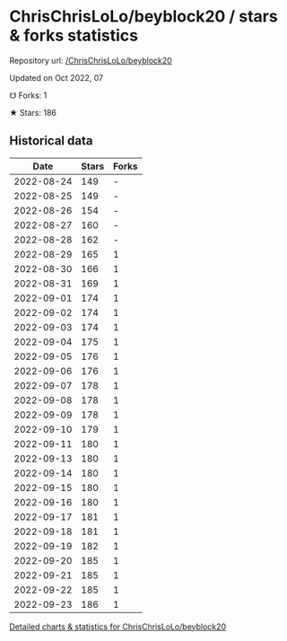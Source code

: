 # ChrisChrisLoLo/beyblock20 / stars & forks statistics

Repository url: [/ChrisChrisLoLo/beyblock20](https://github.com/ChrisChrisLoLo/beyblock20)

Updated on Oct 2022, 07

☋ Forks: 1

★ Stars: 186

## Historical data
| Date | Stars | Forks |
|------|-------|-------|
| 2022-08-24 | 149 | - | 
| 2022-08-25 | 149 | - | 
| 2022-08-26 | 154 | - | 
| 2022-08-27 | 160 | - | 
| 2022-08-28 | 162 | - | 
| 2022-08-29 | 165 | 1 | 
| 2022-08-30 | 166 | 1 | 
| 2022-08-31 | 169 | 1 | 
| 2022-09-01 | 174 | 1 | 
| 2022-09-02 | 174 | 1 | 
| 2022-09-03 | 174 | 1 | 
| 2022-09-04 | 175 | 1 | 
| 2022-09-05 | 176 | 1 | 
| 2022-09-06 | 176 | 1 | 
| 2022-09-07 | 178 | 1 | 
| 2022-09-08 | 178 | 1 | 
| 2022-09-09 | 178 | 1 | 
| 2022-09-10 | 179 | 1 | 
| 2022-09-11 | 180 | 1 | 
| 2022-09-13 | 180 | 1 | 
| 2022-09-14 | 180 | 1 | 
| 2022-09-15 | 180 | 1 | 
| 2022-09-16 | 180 | 1 | 
| 2022-09-17 | 181 | 1 | 
| 2022-09-18 | 181 | 1 | 
| 2022-09-19 | 182 | 1 | 
| 2022-09-20 | 185 | 1 | 
| 2022-09-21 | 185 | 1 | 
| 2022-09-22 | 185 | 1 | 
| 2022-09-23 | 186 | 1 | 


[Detailed charts & statistics for ChrisChrisLoLo/beyblock20](https://reviewgithub.com/rep/ChrisChrisLoLo/beyblock20)

